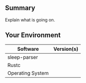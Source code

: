 ## Summary
Explain what is going on.

## Your Environment
| Software         | Version(s) |
| ---------------- | ---------- |
| sleep-parser      |
| Rustc            |
| Operating System |
